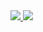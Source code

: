 <a href="https://www.notion.so/4b55cc0e9cea42edb8b728c9ae5e202f">
  <img src="https://img.shields.io/badge/Notion-000000?style=flat-square&logo=notion&logoColor=white"/>
</a>  
<a href="https://blog.naver.com/adserina">
  <img src="https://img.shields.io/badge/Notion-000000?style=flat-square&logo=notion&logoColor=white"/>
</a>  

<!--
**EunJeeKim0402/EunJeeKim0402** is a ✨ _special_ ✨ repository because its `README.md` (this file) appears on your GitHub profile.

<img src="https://img.shields.io/badge/이름-색상코드?style=flat-square&logo=로고명&logoColor=로고색"/>

Here are some ideas to get you started:

- 🔭 I’m currently working on ...
- 🌱 I’m currently learning ...
- 👯 I’m looking to collaborate on ...
- 🤔 I’m looking for help with ...
- 💬 Ask me about ...
- 📫 How to reach me: ...
- 😄 Pronouns: ...
- ⚡ Fun fact: ...
-->
